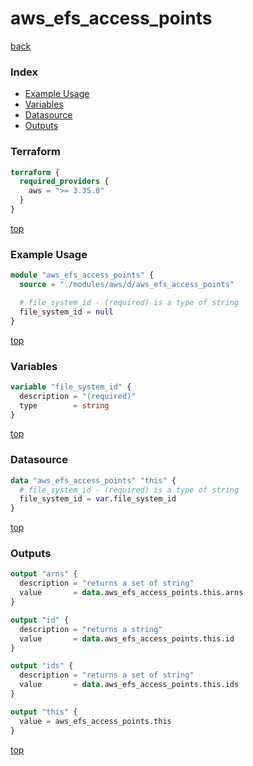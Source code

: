 # aws_efs_access_points

[back](../aws.md)

### Index

- [Example Usage](#example-usage)
- [Variables](#variables)
- [Datasource](#datasource)
- [Outputs](#outputs)

### Terraform

```terraform
terraform {
  required_providers {
    aws = ">= 3.35.0"
  }
}
```

[top](#index)

### Example Usage

```terraform
module "aws_efs_access_points" {
  source = "./modules/aws/d/aws_efs_access_points"

  # file_system_id - (required) is a type of string
  file_system_id = null
}
```

[top](#index)

### Variables

```terraform
variable "file_system_id" {
  description = "(required)"
  type        = string
}
```

[top](#index)

### Datasource

```terraform
data "aws_efs_access_points" "this" {
  # file_system_id - (required) is a type of string
  file_system_id = var.file_system_id
}
```

[top](#index)

### Outputs

```terraform
output "arns" {
  description = "returns a set of string"
  value       = data.aws_efs_access_points.this.arns
}

output "id" {
  description = "returns a string"
  value       = data.aws_efs_access_points.this.id
}

output "ids" {
  description = "returns a set of string"
  value       = data.aws_efs_access_points.this.ids
}

output "this" {
  value = aws_efs_access_points.this
}
```

[top](#index)